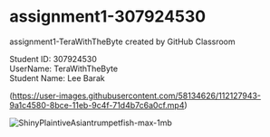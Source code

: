 


# assignment1-307924530
assignment1-TeraWithTheByte created by GitHub Classroom

Student ID: 307924530<br>
UserName: TeraWithTheByte<br>
Student Name: Lee Barak<br>

(https://user-images.githubusercontent.com/58134626/112127943-9a1c4580-8bce-11eb-9c4f-71d4b7c6a0cf.mp4)

![ShinyPlaintiveAsiantrumpetfish-max-1mb](https://user-images.githubusercontent.com/58134626/112128287-f41d0b00-8bce-11eb-80a3-8468ecea914d.gif)
